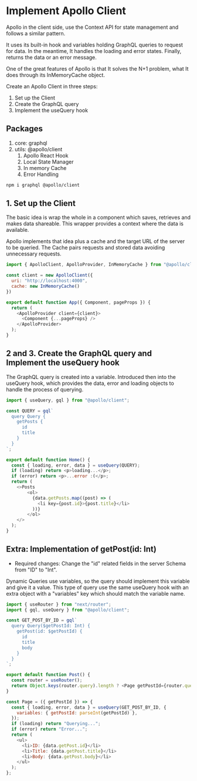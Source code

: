 # Implement Apollo Client

Apollo in the client side, use the Context API for state management and follows a similar pattern.

It uses its built-in hook and variables holding GraphQL queries to request for data. In the meantime, It handles the loading and error states. Finally, returns the data or an error message.

One of the great features of Apollo is that It solves the N+1 problem, what It does through its InMemoryCache object.

Create an Apollo Client in three steps:

1. Set up the Client
2. Create the GraphQL query
3. Implement the useQuery hook

## Packages 

1. core: graphql
2. utils: @apollo/client
      1. Apollo React Hook
      2. Local State Manager
      3. In memory Cache
      4. Error Handling

```bash
npm i graphql @apollo/client
```

## 1. Set up the Client

The basic idea is wrap the whole in a component which saves, retrieves and makes data shareable. This wrapper provides a context where the data is available.

Apollo implements that idea plus a cache and the target URL of the server to be queried. The Cache pairs requests and stored data avoiding unnecessary requests.

```js
import { ApolloClient, ApolloProvider, InMemoryCache } from "@apollo/client";

const client = new ApolloClient({
  uri: "http://localhost:4000",
  cache: new InMemoryCache()
})

export default function App({ Component, pageProps }) {
  return (
    <ApolloProvider client={client}>
      <Component {...pageProps} />
    </ApolloProvider>
  );
}
```

## 2 and 3. Create the GraphQL query and Implement the useQuery hook

The GraphQL query is created into a variable. Introduced then into the useQuery hook, which provides the data, error and loading objects to handle the process of querying.

```js
import { useQuery, gql } from "@apollo/client";

const QUERY = gql`
  query Query {
    getPosts {
      id
      title
    }
  }
`;

export default function Home() {
  const { loading, error, data } = useQuery(QUERY);
  if (loading) return <p>loading...</p>;
  if (error) return <p>...error :(</p>;
  return (
    <>Posts
        <ol>
          {data.getPosts.map((post) => (
            <li key={post.id}>{post.title}</li>
          ))}
        </ol>
    </>
  );
}
```

## Extra: Implementation of getPost(id: Int)

* Required changes: Change the "id" related fields in the server Schema from "ID" to "Int".

Dynamic Queries use variables, so the query should implement this variable and give it a value. This type of query use the same useQuery hook with an extra object with a "variables" key which should match the variable name.

```js
import { useRouter } from "next/router";
import { gql, useQuery } from "@apollo/client";

const GET_POST_BY_ID = gql`
  query Query($getPostId: Int) {
    getPost(id: $getPostId) {
      id
      title
      body
    }
  }
`;

export default function Post() {
  const router = useRouter();
  return Object.keys(router.query).length ? <Page getPostId={router.query.id} /> : "Loading..."
}

const Page = ({ getPostId }) => {
  const { loading, error, data } = useQuery(GET_POST_BY_ID, {
    variables: { getPostId: parseInt(getPostId) },
  });
  if (loading) return "Querying...";
  if (error) return "Error...";
  return (
    <ul>
      <li>ID: {data.getPost.id}</li>
      <li>Title: {data.getPost.title}</li>
      <li>Body: {data.getPost.body}</li>
    </ul>
  );
};
```

